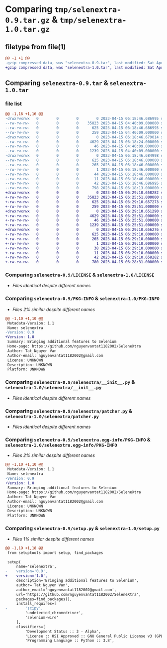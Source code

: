 # Comparing `tmp/selenextra-0.9.tar.gz` & `tmp/selenextra-1.0.tar.gz`

## filetype from file(1)

```diff
@@ -1 +1 @@
-gzip compressed data, was "selenextra-0.9.tar", last modified: Sat Apr 15 06:18:46 2023, max compression
+gzip compressed data, was "selenextra-1.0.tar", last modified: Sat Apr 15 06:29:10 2023, max compression
```

## Comparing `selenextra-0.9.tar` & `selenextra-1.0.tar`

### file list

```diff
@@ -1,16 +1,16 @@
-drwxrwxrwx   0        0        0        0 2023-04-15 06:18:46.686995 selenextra-0.9/
--rw-rw-rw-   0        0        0    35823 2023-04-15 04:40:09.000000 selenextra-0.9/LICENSE
--rw-rw-rw-   0        0        0      625 2023-04-15 06:18:46.686995 selenextra-0.9/PKG-INFO
--rw-rw-rw-   0        0        0      259 2023-04-15 04:40:09.000000 selenextra-0.9/README.md
-drwxrwxrwx   0        0        0        0 2023-04-15 06:18:46.679014 selenextra-0.9/selenextra/
--rw-rw-rw-   0        0        0     4629 2023-04-15 06:18:24.000000 selenextra-0.9/selenextra/__init__.py
--rw-rw-rw-   0        0        0       46 2023-04-15 04:40:09.000000 selenextra-0.9/selenextra/exceptions.py
--rw-rw-rw-   0        0        0     1239 2023-04-15 04:40:09.000000 selenextra-0.9/selenextra/patcher.py
-drwxrwxrwx   0        0        0        0 2023-04-15 06:18:46.684998 selenextra-0.9/selenextra.egg-info/
--rw-rw-rw-   0        0        0      625 2023-04-15 06:18:46.000000 selenextra-0.9/selenextra.egg-info/PKG-INFO
--rw-rw-rw-   0        0        0      265 2023-04-15 06:18:46.000000 selenextra-0.9/selenextra.egg-info/SOURCES.txt
--rw-rw-rw-   0        0        0        1 2023-04-15 06:18:46.000000 selenextra-0.9/selenextra.egg-info/dependency_links.txt
--rw-rw-rw-   0        0        0       44 2023-04-15 06:18:46.000000 selenextra-0.9/selenextra.egg-info/requires.txt
--rw-rw-rw-   0        0        0       11 2023-04-15 06:18:46.000000 selenextra-0.9/selenextra.egg-info/top_level.txt
--rw-rw-rw-   0        0        0       42 2023-04-15 06:18:46.686995 selenextra-0.9/setup.cfg
--rw-rw-rw-   0        0        0      798 2023-04-15 06:18:13.000000 selenextra-0.9/setup.py
+drwxrwxrwx   0        0        0        0 2023-04-15 06:29:10.658282 selenextra-1.0/
+-rw-rw-rw-   0        0        0    35823 2023-04-15 06:25:51.000000 selenextra-1.0/LICENSE
+-rw-rw-rw-   0        0        0      625 2023-04-15 06:29:10.657273 selenextra-1.0/PKG-INFO
+-rw-rw-rw-   0        0        0      259 2023-04-15 06:25:51.000000 selenextra-1.0/README.md
+drwxrwxrwx   0        0        0        0 2023-04-15 06:29:10.651290 selenextra-1.0/selenextra/
+-rw-rw-rw-   0        0        0     4629 2023-04-15 06:25:51.000000 selenextra-1.0/selenextra/__init__.py
+-rw-rw-rw-   0        0        0       46 2023-04-15 06:25:51.000000 selenextra-1.0/selenextra/exceptions.py
+-rw-rw-rw-   0        0        0     1239 2023-04-15 06:25:51.000000 selenextra-1.0/selenextra/patcher.py
+drwxrwxrwx   0        0        0        0 2023-04-15 06:29:10.656276 selenextra-1.0/selenextra.egg-info/
+-rw-rw-rw-   0        0        0      625 2023-04-15 06:29:10.000000 selenextra-1.0/selenextra.egg-info/PKG-INFO
+-rw-rw-rw-   0        0        0      265 2023-04-15 06:29:10.000000 selenextra-1.0/selenextra.egg-info/SOURCES.txt
+-rw-rw-rw-   0        0        0        1 2023-04-15 06:29:10.000000 selenextra-1.0/selenextra.egg-info/dependency_links.txt
+-rw-rw-rw-   0        0        0       38 2023-04-15 06:29:10.000000 selenextra-1.0/selenextra.egg-info/requires.txt
+-rw-rw-rw-   0        0        0       11 2023-04-15 06:29:10.000000 selenextra-1.0/selenextra.egg-info/top_level.txt
+-rw-rw-rw-   0        0        0       42 2023-04-15 06:29:10.658282 selenextra-1.0/setup.cfg
+-rw-rw-rw-   0        0        0      780 2023-04-15 06:28:31.000000 selenextra-1.0/setup.py
```

### Comparing `selenextra-0.9/LICENSE` & `selenextra-1.0/LICENSE`

 * *Files identical despite different names*

### Comparing `selenextra-0.9/PKG-INFO` & `selenextra-1.0/PKG-INFO`

 * *Files 2% similar despite different names*

```diff
@@ -1,10 +1,10 @@
 Metadata-Version: 1.1
 Name: selenextra
-Version: 0.9
+Version: 1.0
 Summary: Bringing additional features to Selenium
 Home-page: https://github.com/nguyenvantat1182002/SeleneXtra
 Author: Tat Nguyen Van
 Author-email: nguyenvantat1182002@gmail.com
 License: UNKNOWN
 Description: UNKNOWN
 Platform: UNKNOWN
```

### Comparing `selenextra-0.9/selenextra/__init__.py` & `selenextra-1.0/selenextra/__init__.py`

 * *Files identical despite different names*

### Comparing `selenextra-0.9/selenextra/patcher.py` & `selenextra-1.0/selenextra/patcher.py`

 * *Files identical despite different names*

### Comparing `selenextra-0.9/selenextra.egg-info/PKG-INFO` & `selenextra-1.0/selenextra.egg-info/PKG-INFO`

 * *Files 2% similar despite different names*

```diff
@@ -1,10 +1,10 @@
 Metadata-Version: 1.1
 Name: selenextra
-Version: 0.9
+Version: 1.0
 Summary: Bringing additional features to Selenium
 Home-page: https://github.com/nguyenvantat1182002/SeleneXtra
 Author: Tat Nguyen Van
 Author-email: nguyenvantat1182002@gmail.com
 License: UNKNOWN
 Description: UNKNOWN
 Platform: UNKNOWN
```

### Comparing `selenextra-0.9/setup.py` & `selenextra-1.0/setup.py`

 * *Files 1% similar despite different names*

```diff
@@ -1,19 +1,18 @@
 from setuptools import setup, find_packages
 
 setup(
     name='selenextra',
-    version='0.9',
+    version='1.0',
     description='Bringing additional features to Selenium',
     author='Tat Nguyen Van',
     author_email='nguyenvantat1182002@gmail.com',
     url='https://github.com/nguyenvantat1182002/SeleneXtra',
     packages=find_packages(),
     install_requires=[
-        'scipy',
         'undetected_chromedriver',
         'selenium-wire'
     ],
     classifiers=[
         'Development Status :: 3 - Alpha',
         'License :: OSI Approved :: GNU General Public License v3 (GPLv3)',
         'Programming Language :: Python :: 3.8',
```

